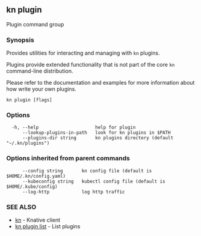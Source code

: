 ## kn plugin

Plugin command group

### Synopsis

Provides utilities for interacting and managing with `kn` plugins.

Plugins provide extended functionality that is not part of the core `kn` command-line distribution.

Please refer to the documentation and examples for more information about how write your own plugins.

```
kn plugin [flags]
```

### Options

```
  -h, --help                     help for plugin
      --lookup-plugins-in-path   look for kn plugins in $PATH
      --plugins-dir string       kn plugins directory (default "~/.kn/plugins")
```

### Options inherited from parent commands

```
      --config string       kn config file (default is $HOME/.kn/config.yaml)
      --kubeconfig string   kubectl config file (default is $HOME/.kube/config)
      --log-http            log http traffic
```

### SEE ALSO

* [kn](kn.md)	 - Knative client
* [kn plugin list](kn_plugin_list.md)	 - List plugins
